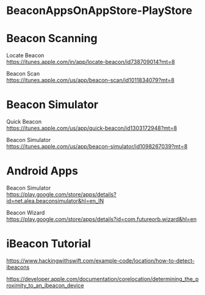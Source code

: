 # BeaconAppsOnAppStore-PlayStore

Beacon Scanning
===========

Locate Beacon <br />
https://itunes.apple.com/in/app/locate-beacon/id738709014?mt=8 <br />

Beacon Scan <br />
https://itunes.apple.com/us/app/beacon-scan/id1011834079?mt=8 <br />

Beacon Simulator
=============

Quick Beacon <br />
https://itunes.apple.com/us/app/quick-beacon/id1303172948?mt=8 <br />

Beacon Simulator <br />
https://itunes.apple.com/us/app/beacon-simulator/id1098267039?mt=8 <br />

Android Apps
============
Beacon Simulator <br />
https://play.google.com/store/apps/details?id=net.alea.beaconsimulator&hl=en_IN <br />

Beacon Wizard <br />
https://play.google.com/store/apps/details?id=com.futureorb.wizard&hl=en <br />


iBeacon Tutorial
============

https://www.hackingwithswift.com/example-code/location/how-to-detect-ibeacons <br />

https://developer.apple.com/documentation/corelocation/determining_the_proximity_to_an_ibeacon_device <br />
